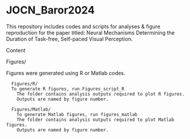 # JOCN_Baror2024
This repository includes codes and scripts for analyses &amp; figure reproduction for the paper titled: Neural Mechanisms Determining the Duration of Task-free, Self-paced Visual Perception.

Content

  Figures/
  
  Figures were generated using R or Matlab codes.
  
	  Figures/R/
      To generate R figures, run Figures_script_R
	    The folder contains analysis outputs required to plot R figures. 
	    Outputs are named by figure number.

	  Figures/Matlab/
	    To generate Matlab figures, run figures_matlab 
	    The folder contains analysis outputs required to plot Matlab figures. 
	    Outputs are named by figure number.


